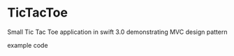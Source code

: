 # TicTacToe
Small Tic Tac Toe application in swift 3.0 demonstrating MVC design pattern

example code
